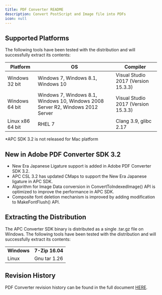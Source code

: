 ```yaml
---
title: PDF Converter README
description: Convert PostScript and Image file into PDFs
icon: null
---
```


## Supported Platforms

The following tools have been tested with the distribution and will successfully extract its contents:

| Platform         | OS                                                                              | Compiler                            |
| ---------------- | ------------------------------------------------------------------------------- | ----------------------------------- |
| Windows 32 bit   | Windows 7, Windows 8.1, Windows 10                                              | Visual Studio 2017 (Version 15.3.3) |
| Windows 64 bit   | Windows 7, Windows 8.1, Windows 10, Windows 2008 Server R2, Windows 2012 Server | Visual Studio 2017 (Version 15.3.3) |
| Linux x86 64 bit | RHEL 7                                                                          | Clang 3.9, glibc 2.17               |

\*APC SDK 3.2 is not released for Mac platform

## New in Adobe PDF Converter SDK 3.2

- New Era Japanese Ligature support is added in Adobe PDF Converter SDK 3.2.
- APC CSL 3.2 has updated CMaps to support the New Era Japanese ligature in APC SDK.
- Algorithm for Image Data conversion in ConvertToIndexedImage() API is optimized to improve the performance in APC SDK.
- Composite font deletion mechanism is improved by adding modification to MakeFontFlush() API.

## Extracting the Distribution

The APC Converter SDK binary is distributed as a single .tar.gz file on Windows. The following tools have been tested with the distribution and will successfully extract its contents:

|             |                 |
| ----------- | --------------- |
| **Windows** | **7-Zip 16.04** |
| Linux       | Gnu tar 1.26    |

## Revision History

PDF Converter revision history can be found in the full document [HERE](https://github.com/datalogics/datalogics.github.io/blob/c600730629950fc9714bcda9ce7fafc31b8eaac4/PDFConverter/ReadMe.pdf).
